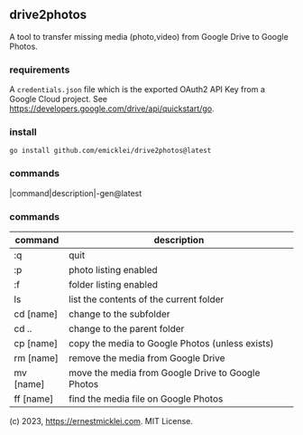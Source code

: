## drive2photos

A tool to transfer missing media (photo,video) from Google Drive to Google Photos.


### requirements

A `credentials.json` file which is the exported OAuth2 API Key from a Google Cloud project.
See https://developers.google.com/drive/api/quickstart/go.


### install

    go install github.com/emicklei/drive2photos@latest

### commands

|command|description|-gen@latest

### commands

|command|description|
|----|----|
|:q  |quit|
|:p  |photo listing enabled|
|:f  |folder listing enabled|
|ls  |list the contents of the current folder|
|cd [name] | change to the subfolder |
|cd .. | change to the parent folder |
|cp [name] | copy the media to Google Photos (unless exists)
|rm [name] | remove the media from Google Drive
|mv [name] | move the media from Google Drive to Google Photos
|ff [name] | find the media file on Google Photos

(c) 2023, https://ernestmicklei.com. MIT License.